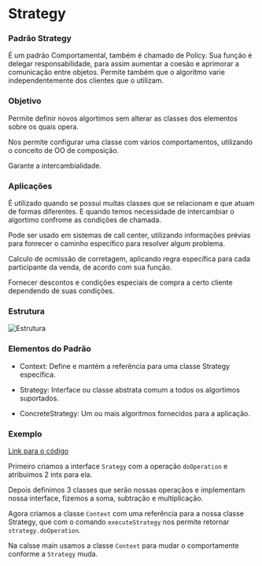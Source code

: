 # Strategy

### Padrão Strategy

É um padrão Comportamental, também é chamado de Policy. Sua função é delegar responsabilidade, para assim aumentar a coesão e aprimorar a comunicação entre objetos. Permite também que o algoritmo varie independentemente dos clientes que o utilizam.

### Objetivo

Permite definir novos algortimos sem alterar as classes dos elementos sobre os quais opera.  

Nos permite configurar uma classe com vários comportamentos, utilizando o conceito de OO de composição.  

Garante a intercambialidade.  


### Aplicações

É utilizado quando se possui muitas classes que se relacionam e que atuam de formas diferentes. E quando temos necessidade de intercambiar o algortimo confrome as condições de chamada.

Pode ser usado em sistemas de call center, utilizando informações prévias para fonrecer o caminho específico para resolver algum problema.

Calculo de ocmissão de corretagem, aplicando regra específica para cada participante da venda, de acordo com sua função.

Fornecer descontos e condições especiais de compra a certo cliente dependendo de suas condições.



### Estrutura
![Estrutura](https://robsoncastilho.files.wordpress.com/2011/04/strategy.gif?w=736)

### Elementos do Padrão

- Context: Define e mantém a referência para uma classe Strategy específica.

- Strategy: Interface ou classe abstrata comum a todos os algortimos suportados. 

- ConcreteStrategy: Um ou mais algoritmos fornecidos para a aplicação.   

### Exemplo
[Link para o código](https://github.com/Guilherme-Camillo/Padroes-de-Projeto/tree/master/Strategy/Exemplo)

Primeiro criamos a interface `Srategy` com a operação `doOperation` e atribuimos 2 ints para ela.

Depois definimos 3 classes que serão nossas operaçãos e implementam nossa interface, fizemos a soma, subtração e multiplicação.

Agora criamos a classe `Context` com uma referência para a nossa classe Strategy, que com o comando `executeStrategy` nos permite retornar `strategy.doOperation`. 

Na calsse main usamos a classe `Context` para mudar o comportamente conforme a `Strategy` muda.





